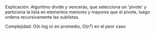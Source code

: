 Explicación: Algoritmo divide y vencerás, que selecciona un 'pivote' y particiona la lista en elementos menores y mayores que el pivote, luego ordena recursivamente las sublistas.

Complejidad: O(n log n) en promedio, O(n²) en el peor caso